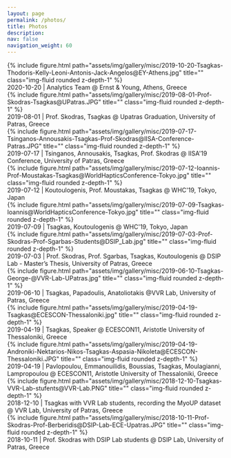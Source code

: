 ```yaml
---
layout: page
permalink: /photos/
title: Photos
description:
nav: false
navigation_weight: 60
---
```


<div class="row">
    <div class="col-sm mt-3 mt-md-0">
        {% include figure.html path="assets/img/gallery/misc/2019-10-20-Tsagkas-Thodoris-Kelly-Leoni-Antonis-Jack-Angelos@EY-Athens.jpg" title="" class="img-fluid rounded z-depth-1" %}
    </div>
</div>
<div class="caption">
    2020-10-20 | Analytics Team @ Ernst & Young, Athens, Greece
</div>

<!--  -->
<div class="row">
    <div class="col-sm mt-3 mt-md-0">
        {% include figure.html path="assets/img/gallery/misc/2019-08-01-Prof-Skodras-Tsagkas@UPatras.JPG" title="" class="img-fluid rounded z-depth-1" %}
    </div>
</div>
<div class="caption">
    2019-08-01 | Prof. Skodras, Tsagkas @ Upatras Graduation, University of Patras, Greece
</div>

<!--  -->
<div class="row">
    <div class="col-sm mt-3 mt-md-0">
        {% include figure.html path="assets/img/gallery/misc/2019-07-17-Tsinganos-Annousakis-Tsagkas-Prof-Skodras@IISA-Conference-Patras.JPG" title="" class="img-fluid rounded z-depth-1" %}
    </div>
</div>
<div class="caption">
    2019-07-17 | Tsinganos, Annousakis, Tsagkas, Prof. Skodras @ IISA'19 Conference, University of Patras, Greece
</div>

<!--  -->
<div class="row">
    <div class="col-sm mt-3 mt-md-0">
        {% include figure.html path="assets/img/gallery/misc/2019-07-12-Ioannis-Prof-Moustakas-Tsagkas@WorldHapticsConference-Tokyo.jpg" title="" class="img-fluid rounded z-depth-1" %}
    </div>
</div>
<div class="caption">
    2019-07-12 | Koutoulogenis, Prof. Moustakas, Tsagkas @ WHC'19, Tokyo, Japan
</div>

<!--  -->
<div class="row">
    <div class="col-sm mt-3 mt-md-0">
        {% include figure.html path="assets/img/gallery/misc/2019-07-09-Tsagkas-Ioannis@WorldHapticsConference-Tokyo.jpg" title="" class="img-fluid rounded z-depth-1" %}
    </div>
</div>
<div class="caption">
    2019-07-09 | Tsagkas, Koutoulogenis @ WHC'19, Tokyo, Japan
</div>

<!--  -->
<div class="row">
    <div class="col-sm mt-3 mt-md-0">
        {% include figure.html path="assets/img/gallery/misc/2019-07-03-Prof-Skodras-Prof-Sgarbas-Students@DSIP_Lab.jpg" title="" class="img-fluid rounded z-depth-1" %}
    </div>
</div>
<div class="caption">
    2019-07-03 | Prof. Skodras, Prof. Sgarbas, Tsagkas, Koutoulogenis @ DSIP Lab - Master’s Thesis, University of Patras, Greece
</div>

<!--  -->
<div class="row">
    <div class="col-sm mt-3 mt-md-0">
        {% include figure.html path="assets/img/gallery/misc/2019-06-10-Tsagkas-George-@VVR-Lab-UPatras.jpg" title="" class="img-fluid rounded z-depth-1" %}
    </div>
</div>
<div class="caption">
    2019-06-10 | Tsagkas, Papadoulis, Anatoliotakis @VVR Lab, University of Patras, Greece
</div>

<!--  -->
<div class="row">
    <div class="col-sm mt-3 mt-md-0">
        {% include figure.html path="assets/img/gallery/misc/2019-04-19-Tsagkas@ECESCON-Thessaloniki.jpg" title="" class="img-fluid rounded z-depth-1" %}
    </div>
</div>
<div class="caption">
    2019-04-19 | Tsagkas, Speaker @ ECESCON11, Aristotle University of Thessaloniki, Greece
</div>

<!--  -->
<div class="row">
    <div class="col-sm mt-3 mt-md-0">
        {% include figure.html path="assets/img/gallery/misc/2019-04-19-Androniki-Nektarios-Nikos-Tsagkas-Aspasia-Nikoleta@ECESCON-Thessaloniki.JPG" title="" class="img-fluid rounded z-depth-1" %}
    </div>
</div>
<div class="caption">
    2019-04-19 | Pavlopoulou, Emmanouilidis, Boussias, Tsagkas, Moulagianni, Lampropoulou @ ECESCON11, Aristotle University of Thessaloniki, Greece
</div>

<!--  -->
<div class="row">
    <div class="col-sm mt-3 mt-md-0">
        {% include figure.html path="assets/img/gallery/misc/2018-12-10-Tsagkas-VVR-Lab-stufents@VVR-Lab.PNG" title="" class="img-fluid rounded z-depth-1" %}
    </div>
</div>
<div class="caption">
    2018-12-10 | Tsagkas with VVR Lab students, recording the MyoUP dataset @ VVR Lab, University of Patras, Greece
</div>

<!--  -->
<div class="row">
    <div class="col-sm mt-3 mt-md-0">
        {% include figure.html path="assets/img/gallery/misc/2018-10-11-Prof-Skodras-Prof-Berberidis@DSIP-Lab-ECE-Upatras.JPG" title="" class="img-fluid rounded z-depth-1" %}
    </div>
</div>
<div class="caption">
    2018-10-11 | Prof. Skodras with DSIP Lab students @ DSIP Lab, University of Patras, Greece
</div>